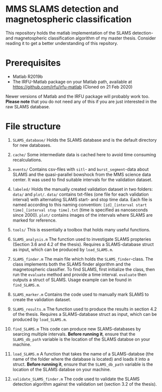 # MMS SLAMS detection and magnetospheric classification

This repository holds the matlab implementation of the SLAMS detection- and magnetospheric classification algorithm of my master thesis. Consider reading it to get a better understanding of this repsitory.

# Prerequisites
* Matlab R2019b
* The IRFU-Matlab package on your Matlab path, available at https://github.com/irfu/irfu-matlab (Cloned on 21 Feb 2020)

Newer versions of Matlab and the IRFU package will probably work too. **Please note** that you do not need any of this if you are just interested in the raw SLAMS database.

# File structure

1. ``SLAMS_database/`` Holds the SLAMS database and is the default directory for new databases.

2. ``cache/`` Some intermediate data is cached here to avoid time consuming recalculations.

3. ``events/`` Contains csv-files with ``sitl``- and ``burst_segment``-data about SLAMS and the quasi-parallel bowshock from the MMS science data center. It was used to find suitable intervals for the validation dataset.

4. ``labeled/`` Holds the manually created validation dataset in two folders: ``data/`` and ``plot/``. ``data/`` contains txt-files (one file for each validation interval) with alternating SLAMS start- and stop time data. Each file is named according to this naming convention: ``[id]_[interval start time]_[interval stop time].txt`` (time is specified as nanoseconds since 2000). ``plot/`` contains images of the intervals where SLAMS are marked for reference.

5. ``tools/`` This is essentially a toolbox that holds many useful functions.

6. ``SLAMS_analysis.m`` The function used to investigate SLAMS propteries (Section 3.6 and 4.2 of the thesis). Requires a SLAMS-database struct as input, which can be produced by ``load_SLAMS.m``.

7. ``SLAMS_finder.m`` The main file which holds the ``SLAMS_finder``-class. The class implements both the SLAMS finder algorithm and the magnetospheric classifier. To find SLAMS, first initialize the class, then run the ``evaluate`` method and provide a time interval. ``evaluate`` then outputs a struct of SLAMS. Usage example can be found in ``find_SLAMS.m``.

8. ``SLAMS_marker.m`` Contains the code used to manually mark SLAMS to create the validation dataset.

9. ``SLAMS_results.m`` The function used to produce the results in section 4.2 of the thesis. Requires a SLAMS-database struct as input, which can be produced by ``load_SLAMS.m``.

10. ``find_SLAMS.m`` This code can produce new SLAMS-databases by searcing multiple intervals. **Before running it**, ensure that the ``SLAMS_db_path`` variable is the location of the SLAMS databse on your machine.

11. ``load_SLAMS.m`` A function that takes the name of a SLAMS-databse (the name of the folder where the database is located) and loads it into a struct. **Before running it**, ensure that the ``SLAMS_db_path`` variable is the location of the SLAMS databse on your machine.

12. ``validate_SLAMS_finder.m`` The code used to validate the SLAMS detection algorithm against the validation set (section 3.2 of the thesis).
